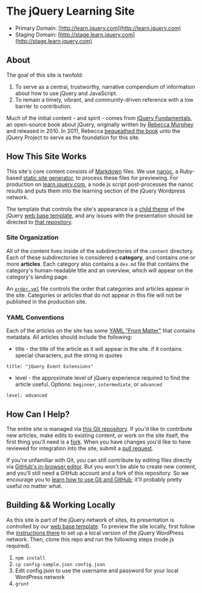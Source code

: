# The jQuery Learning Site

* Primary Domain: [http://learn.jquery.com](http://learn.jquery.com)
* Staging Domain: [http://stage.learn.jquery.com](http://stage.learn.jquery.com)

## About

The goal of this site is twofold:

1. To serve as a central, trustworthy, narrative compendium of information about how to use jQuery and JavaScript.
2. To remain a timely, vibrant, and community-driven reference with a low barrier to contribution.

Much of the initial content - and spirit - comes from [jQuery Fundamentals](https://github.com/rmurphey/jqfundamentals), an open-source book about jQuery, originally written by [Rebecca Murphey](http://www.rmurphey.com/) and released in 2010. In 2011, Rebecca [bequeathed the book](http://rmurphey.com/blog/2011/03/17/the-future-of-jquery-fundamentals-and-a-confession/) unto the jQuery Project to serve as the foundation for this site.


## How This Site Works

This site's core content consists of [Markdown](http://daringfireball.net/projects/markdown/) files. We use [nanoc](http://nanoc.stoneship.org/), a Ruby-based [static site generator](http://www.mickgardner.com/2011/04/27/An-Introduction-To-Static-Site-Generators.html), to process these files for previewing. For production on [learn.jquery.com](http://learn.jquery.com), a node.js script post-processes the nanoc results and puts them into the learning section of the jQuery Wordpress network. 

The template that controls the site's appearance is a [child theme](https://github.com/jquery/web-base-template/tree/master/themes/learn-jquery-com) of the jQuery [web base template](https://github.com/jquery/web-base-template), and any issues with the presentation should be directed to [that repository](https://github.com/jquery/web-base-template).

### Site Organization

All of the content lives inside of the subdirectories of the `content` directory. Each of these subdirectories is considered a **category**, and contains one or more **articles**. Each category also contains a `dex.md` file that contains the category's human-readable title and an overview, which will appear on the category's landing page. 

An [`order.yml`](https://github.com/jquery/learn.jquery.com/blob/master/order.yml) file controls the order that categories and articles appear in the site. Categories or articles that do not appear in this file will not be published in the production site.

### YAML Conventions

Each of the articles on the site has some [YAML "Front Matter"](https://github.com/mojombo/jekyll/wiki/YAML-Front-Matter) that contains metadata. All articles should include the following:

* title - the title of the article as it will appear in the site. if it contains special characters, put the string in quotes

`title: "jQuery Event Extensions"`

* level - the approximate level of jQuery experience required to find the article useful. Options: `beginner`, `intermediate`, or `advanced`

`level: advanced`

## How Can I Help?

The entire site is managed via [this Git repository](https://github.com/jquery/learn.jquery.com).  If you'd like to contribute new articles, make edits to existing content, or work on the site itself, the first thing you'll need is a [fork](http://help.github.com/fork-a-repo/). When you have changes you'd like to have reviewed for integration into the site, submit a [pull request](http://help.github.com/send-pull-requests/).

If you're unfamiliar with Git, you can still contribute by editing files directly via [GitHub's in-browser editor](https://github.com/blog/905-edit-like-an-ace). But you won't be able to create new content, and you'll still need a GitHub account and a fork of this repository. So we encourage you to [learn how to use Git and GitHub](http://help.github.com/); it'll probably pretty useful no matter what.

## Building && Working Locally

As this site is part of the jQuery network of sites, its presentation is controlled by our [web base template](https://github.com/jquery/web-base-template). To preview the site locally, first follow the [instructions there](https://github.com/jquery/web-base-template) to set up a local version of the jQuery WordPress network. Then, clone this repo and run the following steps (node.js required).

1. `npm install`
2. `cp config-sample.json config.json`
3. Edit config.json to use the username and password for your local WordPress network
4. `grunt`
